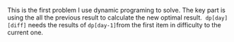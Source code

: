 This is the first problem I use dynamic programing to solve. The key part is using the all the previous result to calculate the new optimal result.
​
`dp[day][diff]` needs the results of `dp[day-1]`from the first item in difficulty to the current one.